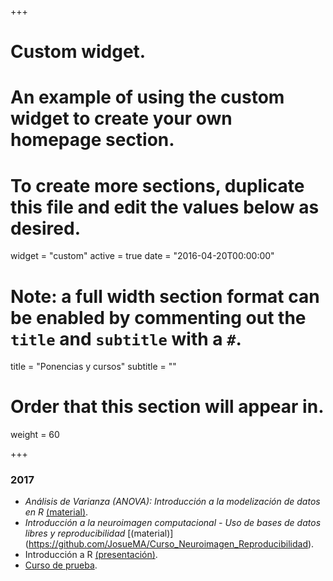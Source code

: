 +++
# Custom widget.
# An example of using the custom widget to create your own homepage section.
# To create more sections, duplicate this file and edit the values below as desired.
widget = "custom"
active = true
date = "2016-04-20T00:00:00"

# Note: a full width section format can be enabled by commenting out the `title` and `subtitle` with a `#`.
title = "Ponencias y cursos"
subtitle = ""

# Order that this section will appear in.
weight = 60

+++

### 2017

* *Análisis de Varianza (ANOVA): Introducción a la modelización de datos en R* [(material)](https://github.com/JosueMA/Intersemestral-ANOVA).
* *Introducción a la neuroimagen computacional - Uso de bases de datos libres y reproducibilidad* [(material)] (https://github.com/JosueMA/Curso_Neuroimagen_Reproducibilidad).
* Introducción a R [(presentación)](https://josuema.rbind.io/Introducción_a_R.pdf).
* [Curso de prueba](https://josuema.rbind.io/curso_prueba/).